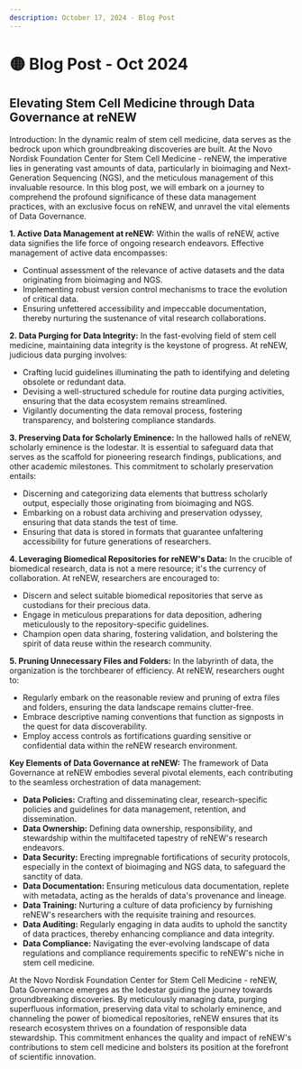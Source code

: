 ```yaml
---
description: October 17, 2024 - Blog Post
---
```


# 🟡 Blog Post - Oct 2024

## Elevating Stem Cell Medicine through Data Governance at reNEW

Introduction: In the dynamic realm of stem cell medicine, data serves as the bedrock upon which groundbreaking discoveries are built. At the Novo Nordisk Foundation Center for Stem Cell Medicine - reNEW, the imperative lies in generating vast amounts of data, particularly in bioimaging and Next-Generation Sequencing (NGS), and the meticulous management of this invaluable resource. In this blog post, we will embark on a journey to comprehend the profound significance of these data management practices, with an exclusive focus on reNEW, and unravel the vital elements of Data Governance.

**1. Active Data Management at reNEW:** Within the walls of reNEW, active data signifies the life force of ongoing research endeavors. Effective management of active data encompasses:

* Continual assessment of the relevance of active datasets and the data originating from bioimaging and NGS.
* Implementing robust version control mechanisms to trace the evolution of critical data.
* Ensuring unfettered accessibility and impeccable documentation, thereby nurturing the sustenance of vital research collaborations.

**2. Data Purging for Data Integrity:** In the fast-evolving field of stem cell medicine, maintaining data integrity is the keystone of progress. At reNEW, judicious data purging involves:

* Crafting lucid guidelines illuminating the path to identifying and deleting obsolete or redundant data.
* Devising a well-structured schedule for routine data purging activities, ensuring that the data ecosystem remains streamlined.
* Vigilantly documenting the data removal process, fostering transparency, and bolstering compliance standards.

**3. Preserving Data for Scholarly Eminence:** In the hallowed halls of reNEW, scholarly eminence is the lodestar. It is essential to safeguard data that serves as the scaffold for pioneering research findings, publications, and other academic milestones. This commitment to scholarly preservation entails:

* Discerning and categorizing data elements that buttress scholarly output, especially those originating from bioimaging and NGS.
* Embarking on a robust data archiving and preservation odyssey, ensuring that data stands the test of time.
* Ensuring that data is stored in formats that guarantee unfaltering accessibility for future generations of researchers.

**4. Leveraging Biomedical Repositories for reNEW's Data:** In the crucible of biomedical research, data is not a mere resource; it's the currency of collaboration. At reNEW, researchers are encouraged to:

* Discern and select suitable biomedical repositories that serve as custodians for their precious data.
* Engage in meticulous preparations for data deposition, adhering meticulously to the repository-specific guidelines.
* Champion open data sharing, fostering validation, and bolstering the spirit of data reuse within the research community.

**5. Pruning Unnecessary Files and Folders:** In the labyrinth of data, the organization is the torchbearer of efficiency. At reNEW, researchers ought to:

* Regularly embark on the reasonable review and pruning of extra files and folders, ensuring the data landscape remains clutter-free.
* Embrace descriptive naming conventions that function as signposts in the quest for data discoverability.
* Employ access controls as fortifications guarding sensitive or confidential data within the reNEW research environment.

**Key Elements of Data Governance at reNEW:** The framework of Data Governance at reNEW embodies several pivotal elements, each contributing to the seamless orchestration of data management:

* **Data Policies:** Crafting and disseminating clear, research-specific policies and guidelines for data management, retention, and dissemination.
* **Data Ownership:** Defining data ownership, responsibility, and stewardship within the multifaceted tapestry of reNEW's research endeavors.
* **Data Security:** Erecting impregnable fortifications of security protocols, especially in the context of bioimaging and NGS data, to safeguard the sanctity of data.
* **Data Documentation:** Ensuring meticulous data documentation, replete with metadata, acting as the heralds of data's provenance and lineage.
* **Data Training:** Nurturing a culture of data proficiency by furnishing reNEW's researchers with the requisite training and resources.
* **Data Auditing:** Regularly engaging in data audits to uphold the sanctity of data practices, thereby enhancing compliance and data integrity.
* **Data Compliance:** Navigating the ever-evolving landscape of data regulations and compliance requirements specific to reNEW's niche in stem cell medicine.

At the Novo Nordisk Foundation Center for Stem Cell Medicine - reNEW, Data Governance emerges as the lodestar guiding the journey towards groundbreaking discoveries. By meticulously managing data, purging superfluous information, preserving data vital to scholarly eminence, and channeling the power of biomedical repositories, reNEW ensures that its research ecosystem thrives on a foundation of responsible data stewardship. This commitment enhances the quality and impact of reNEW's contributions to stem cell medicine and bolsters its position at the forefront of scientific innovation.
